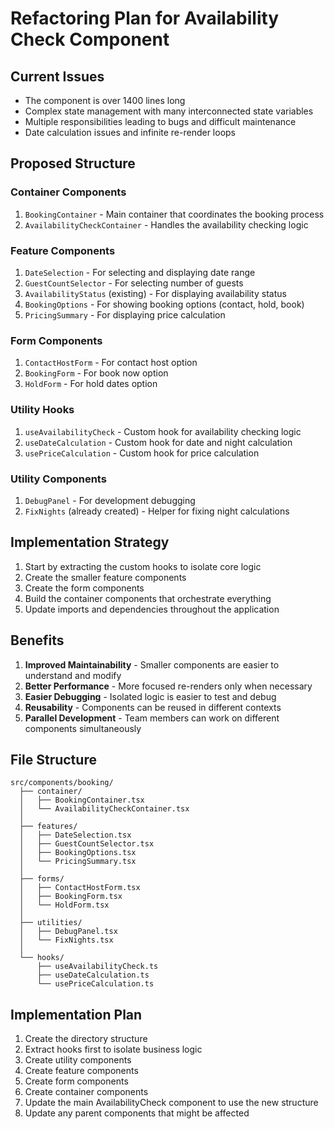 # Refactoring Plan for Availability Check Component

## Current Issues
- The component is over 1400 lines long
- Complex state management with many interconnected state variables
- Multiple responsibilities leading to bugs and difficult maintenance
- Date calculation issues and infinite re-render loops

## Proposed Structure

### Container Components
1. `BookingContainer` - Main container that coordinates the booking process
2. `AvailabilityCheckContainer` - Handles the availability checking logic

### Feature Components
1. `DateSelection` - For selecting and displaying date range
2. `GuestCountSelector` - For selecting number of guests
3. `AvailabilityStatus` (existing) - For displaying availability status
4. `BookingOptions` - For showing booking options (contact, hold, book)
5. `PricingSummary` - For displaying price calculation

### Form Components
1. `ContactHostForm` - For contact host option
2. `BookingForm` - For book now option
3. `HoldForm` - For hold dates option

### Utility Hooks
1. `useAvailabilityCheck` - Custom hook for availability checking logic
2. `useDateCalculation` - Custom hook for date and night calculation
3. `usePriceCalculation` - Custom hook for price calculation

### Utility Components
1. `DebugPanel` - For development debugging
2. `FixNights` (already created) - Helper for fixing night calculations

## Implementation Strategy

1. Start by extracting the custom hooks to isolate core logic
2. Create the smaller feature components
3. Create the form components
4. Build the container components that orchestrate everything
5. Update imports and dependencies throughout the application

## Benefits

1. **Improved Maintainability** - Smaller components are easier to understand and modify
2. **Better Performance** - More focused re-renders only when necessary
3. **Easier Debugging** - Isolated logic is easier to test and debug
4. **Reusability** - Components can be reused in different contexts
5. **Parallel Development** - Team members can work on different components simultaneously

## File Structure

```
src/components/booking/
  ├── container/
  │   ├── BookingContainer.tsx
  │   └── AvailabilityCheckContainer.tsx
  │
  ├── features/
  │   ├── DateSelection.tsx
  │   ├── GuestCountSelector.tsx
  │   ├── BookingOptions.tsx
  │   └── PricingSummary.tsx
  │
  ├── forms/
  │   ├── ContactHostForm.tsx
  │   ├── BookingForm.tsx
  │   └── HoldForm.tsx
  │
  ├── utilities/
  │   ├── DebugPanel.tsx
  │   └── FixNights.tsx
  │
  └── hooks/
      ├── useAvailabilityCheck.ts
      ├── useDateCalculation.ts
      └── usePriceCalculation.ts
```

## Implementation Plan

1. Create the directory structure
2. Extract hooks first to isolate business logic
3. Create utility components
4. Create feature components
5. Create form components
6. Create container components
7. Update the main AvailabilityCheck component to use the new structure
8. Update any parent components that might be affected